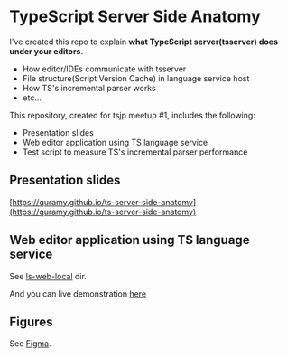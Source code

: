 # TypeScript Server Side Anatomy

I've created this repo to explain **what TypeScript server(tsserver) does under your editors**.

- How editor/IDEs communicate with tsserver
- File structure(Script Version Cache) in language service host
- How TS's incremental parser works
- etc...

This repository, created for tsjp meetup #1, includes the following:

- Presentation slides
- Web editor application using TS language service
- Test script to measure TS's incremental parser performance

## Presentation slides

[https://quramy.github.io/ts-server-side-anatomy](https://quramy.github.io/ts-server-side-anatomy)


## Web editor application using TS language service

See [ls-web-local](ls-web-local) dir.

And you can live demonstration [here](https://quramy.github.io/ts-server-side-anatomy/assets/editor/dist/index.html?no-delay=true)

## Figures

See [Figma](https://www.figma.com/file/DhwRUPAASvvdlFcM0BlRYhE3/ts-meetup-images).
